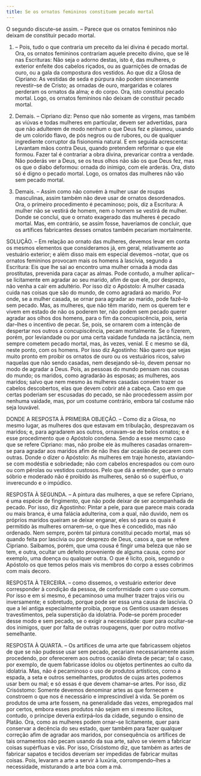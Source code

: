 ```yaml
---
title: Se os ornatos femininos constituem pecado mortal
---
```


O segundo discute–se assim. – Parece que os ornatos femininos não deixam de constituir pecado mortal.  

1. – Pois, tudo o que contraria um preceito da lei divina é pecado mortal. Ora, os ornatos femininos contrariam aquele preceito divino, que se lê nas Escrituras: Não seja o adorno destas, isto é, das mulheres, o exterior enfeite dos cabelos riçados, ou as guarnições de ornadas de ouro, ou a gala da compostura dos vestidos. Ao que diz a Glosa de Cipriano: As vestidas de seda e púrpura não podem sinceramente revestir–se de Cristo; as ornadas de ouro, margaridas e colares perderam os ornatos da alma; e do corpo. Ora, isto constitui pecado mortal. Logo, os ornatos femininos não deixam de constituir pecado mortal.  

2. Demais. – Cipriano diz: Penso que não somente as virgens, mas também as viúvas e todas mulheres em particular, devem ser advertidas, para que não adulterem de modo nenhum o que Deus fez e plasmou, usando de um colorido flavo, de pós negros ou de rubores, ou de qualquer ingrediente corruptor da fisionomia natural. E em seguida acrescenta: Levantam mãos contra Deus, quando pretendem reformar o que ele formou. Fazer tal é contrariar a obra divina, prevaricar contra a verdade. Não poderás ver a Deus, se os teus olhos não são os que Deus fez, mas os que o diabo deformou: ornada do inimigo, com ele arderás. Ora, disto só é digno o pecado mortal. Logo, os ornatos das mulheres não vão sem pecado mortal.  

3. Demais. – Assim como não convém à mulher usar de roupas masculinas, assim também não deve usar de ornatos desordenados. Ora, o primeiro procedimento é pecaminoso; pois, diz a Escritura: A mulher não se vestirá de homem, nem o homem se vestirá de mulher. Donde se conclui, que o ornato exagerado das mulheres é pecado mortal.  Mas, em contrário, se assim fosse, haveríamos de concluir, que os artífices fabricantes desses ornatos também pecariam mortalmente.  

SOLUÇÃO. – Em relação ao ornato das mulheres, devemos levar em conta os mesmos elementos que consideramos já, em geral, relativamente ao vestuário exterior; e além disso mais em especial devemos –notar, que os ornatos femininos provocam mais os homens à lascívia, segundo a Escritura: Eis que lhe sai ao encontro uma mulher ornada à moda das prostitutas, prevenida para caçar as almas. Pode contudo, a mulher aplicar–se licitamente em agradar ao seu marido, afim de que ele, por desprezo, não venha a cair em adultério. Por isso diz o Apóstolo: A mulher casada cuida nas coisas que são do mundo, de como agradará ao marido. Por onde, se a mulher casada, se ornar para agradar ao marido, pode fazê–lo sem pecado. Mas, as mulheres, que não têm marido, nem os querem ter e vivem em estado de não os poderem ter, não podem sem pecado querer agradar aos olhos dos homens, para o fim da concupiscência, pois, seria dar–lhes o incentivo de pecar. Se, pois, se ornarem com a intenção de despertar nos outros a concupiscência, pecam mortalmente. Se o fizerem, porém, por leviandade ou por uma certa vaidade fundada na jactância, nem sempre cometem pecado mortal, mas, às vezes, venial. E c mesmo se dá, neste ponto, com os homens. Por isso diz Agostinho: Não quero que sejas muito pronto em proibir os ornatos de ouro ou os vestuários ricos, salvo naquelas que não sendo casadas, nem desejando sê–lo, devem pensar no modo de agradar a Deus. Pois, as pessoas do mundo pensam nas cousas do mundo; os maridos, como agradarão às esposas; as mulheres, aos maridos; salvo que nem mesmo às mulheres casadas convém trazer os cabelos descobertos, elas que devem cobrir até a cabeça. Caso em que certas poderiam ser escusadas do pecado, se não procedessem assim por nenhuma vaidade, mas, por um costume contrário, embora tal costume não seja louvável. 

DONDE A RESPOSTA À PRIMEIRA OBJEÇÃO. – Como diz a Glosa, no mesmo lugar, as mulheres dos que estavam em tribulação, desprezavam os maridos; e, para agradarem aos outros, ornavam–se de belos ornatos; e é esse procedimento que o Apóstolo condena. Sendo a esse mesmo caso que se refere Cipriano: mas, não proíbe ele às mulheres casadas ornarem–se para agradar aos maridos afim de não lhes dar ocasião de pecarem com outras. Donde o dizer o Apóstolo: As mulheres em traje honesto, ataviando–se com modéstia e sobriedade; não com cabelos encrespados ou com ouro ou com pérolas ou vestidos custosos. Pelo que dá a entender, que o ornato sóbrio e moderado não é proibido às mulheres, senão só o supérfluo, o inverecundo e o impúdico.  

RESPOSTA À SEGUNDA. – A pintura das mulheres, a que se refere Cipriano, é uma espécie de fingimento, que não pode deixar de ser acompanhada de pecado. Por isso, diz Agostinho: Pintar a pele, para que parece mais corada ou mais branca, é uma falácia adulterina, com a qual, não duvido, nem os próprios maridos queiram se deixar enganar, eles só para os quais é permitido às mulheres ornarem–se, o que lhes é concedido, mas não ordenado. Nem sempre, porém tal pintura constitui pecado mortal, mas só quando feita por lascívia ou por desprezo de Deus, casos a, que se refere Cipriano. Saibamos, porém, que uma cousa é fingir uma beleza que não se tem, e outra, ocultar um defeito proveniente de alguma causa, como por exemplo, uma doença ou qualquer outra. O que é licito, pois, segundo o Apóstolo os que temos pelos mais vis membros do corpo a esses cobrimos com mais decoro.  

RESPOSTA À TERCEIRA. – como dissemos, o vestuário exterior deve corresponder à condição da pessoa, de conformidade com o uso comum. Por isso e em si mesmo, é pecaminoso uma mulher trazer trajos viris ou inversamente; e sobretudo, porque pode ser essa uma causa de lascívia. O que a lei antiga especialmente proibia, porque os Gentios usavam desses travestimentos, pela superstição da idolatria. Pode–se porém proceder desse modo e sem pecado, se o exigir a necessidade: quer para ocultar–se dos inimigos, quer por falta de outras roupagens, quer por outro motivo semelhante.  

RESPOSTA À QUARTA. – Os artífices de uma arte que fabricassem objetos de que se não pudesse usar sem pecado, pecariam necessariamente assim procedendo, por oferecerem aos outros ocasião direta de pecar; tal o caso, por exemplo, de quem fabricasse ídolos ou objetos pertinentes ao culto da idolatria. Mas, não é pecaminoso o uso de produtos artísticos, corno a espada, a seta e outros semelhantes, produtos de cujas artes podemos usar bem ou mal; e só essas é que devem chamar–se artes. Por isso, diz Crisóstomo: Somente devemos denominar artes as que fornecem e constroem o que nos é necessário e imprescindível à vida. Se porém os produtos de uma arte fossem, na generalidade das vezes, empregados mal por certos, embora esses produtos não sejam em si mesmo ilícitos, contudo, o príncipe deveria extirpá–los da cidade, segundo o ensino de Platão. Ora, como as mulheres podem ornar–se licitamente, quer para conservar a decência do seu estado, quer também para fazer qualquer correção afim de agradar aos maridos, por consequência os artífices de tais ornamentos não pecam usando da sua arte, salvo se vierem a fabricar coisas supérfluas e vãs. Por isso, Crisóstomo diz, que também as artes de fabricar sapatos e tecidos deveriam ser impedidas de fabricar muitas coisas. Pois, levaram a arte a servir à luxúria, corrompendo–lhes a necessidade, misturando a arte boa com a má.